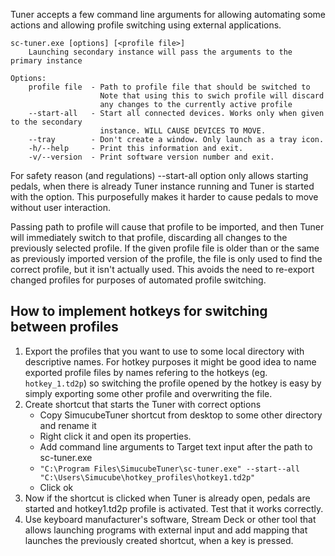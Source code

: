 Tuner accepts a few command line arguments for allowing automating some actions and allowing profile switching using external applications. 

```
sc-tuner.exe [options] [<profile file>]
	Launching secondary instance will pass the arguments to the primary instance

Options:
	profile file  - Path to profile file that should be switched to
	                Note that using this to swich profile will discard
	                any changes to the currently active profile
	--start-all   - Start all connected devices. Works only when given to the secondary
	                instance. WILL CAUSE DEVICES TO MOVE.
	--tray        - Don't create a window. Only launch as a tray icon.
	-h/--help     - Print this information and exit.
	-v/--version  - Print software version number and exit.
```

For safety reason (and regulations) --start-all option only allows starting pedals, when there is already Tuner instance running and Tuner is started with the option. This purposefully makes it harder to cause pedals to move without user interaction.

Passing path to profile will cause that profile to be imported, and then Tuner will immediately switch to that profile, discarding all changes to the previously selected profile. If the given profile file is older than or the same as previously imported version of the profile, the file is only used to find the correct profile, but it isn't actually used. This avoids the need to re-export changed profiles for purposes of automated profile switching.

## How to implement hotkeys for switching between profiles

1. Export the profiles that you want to use to some local directory with descriptive names. For hotkey purposes it might be good idea to name exported profile files by names refering to the hotkeys (eg. `hotkey_1.td2p`) so switching the profile opened by the hotkey is easy by simply exporting some other profile and overwriting the file.
2. Create shortcut that starts the Tuner with correct options
   - Copy SimucubeTuner shortcut from desktop to some other directory and rename it
   - Right click it and open its properties.
   - Add command line arguments to Target text input after the path to sc-tuner.exe
   - `"C:\Program Files\SimucubeTuner\sc-tuner.exe" --start--all "C:\Users\Simucube\hotkey_profiles\hotkey1.td2p"`
   - Click ok
3. Now if the shortcut is clicked when Tuner is already open, pedals are started and hotkey1.td2p profile is activated. Test that it works correctly.
4. Use keyboard manufacturer's software, Stream Deck or other tool that allows launching programs with external input and add mapping that launches the previously created shortcut, when a key is pressed.




